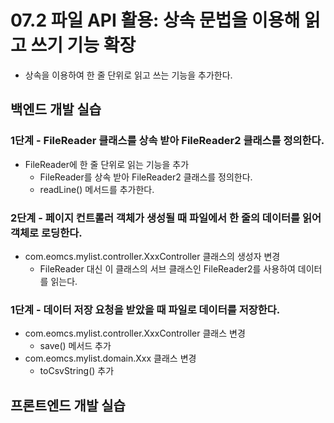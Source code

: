 # 07.2 파일 API 활용: 상속 문법을 이용해 읽고 쓰기 기능 확장

- 상속을 이용하여 한 줄 단위로 읽고 쓰는 기능을 추가한다.

## 백엔드 개발 실습

### 1단계 - FileReader 클래스를 상속 받아 FileReader2 클래스를 정의한다.

- FileReader에 한 줄 단위로 읽는 기능을 추가
  - FileReader를 상속 받아 FileReader2 클래스를 정의한다.
  - readLine() 메서드를 추가한다.

### 2단계 - 페이지 컨트롤러 객체가 생성될 때 파일에서 한 줄의 데이터를 읽어 객체로 로딩한다.

- com.eomcs.mylist.controller.XxxController 클래스의 생성자 변경
  - FileReader 대신 이 클래스의 서브 클래스인 FileReader2를 사용하여 데이터를 읽는다.




### 1단계 - 데이터 저장 요청을 받았을 때 파일로 데이터를 저장한다.

- com.eomcs.mylist.controller.XxxController 클래스 변경
  - save() 메서드 추가
- com.eomcs.mylist.domain.Xxx 클래스 변경
  - toCsvString() 추가


## 프론트엔드 개발 실습








#
